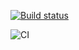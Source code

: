 [![Build status](https://ci.appveyor.com/api/projects/status/1ofnfj7dal4su7ms?svg=true)](https://ci.appveyor.com/project/MarinaDrugina/ahj-hw-events)

![CI](https://github.com/MarinaDrugina/ahj-hw-events/actions/workflows/web.yml/badge.svg)